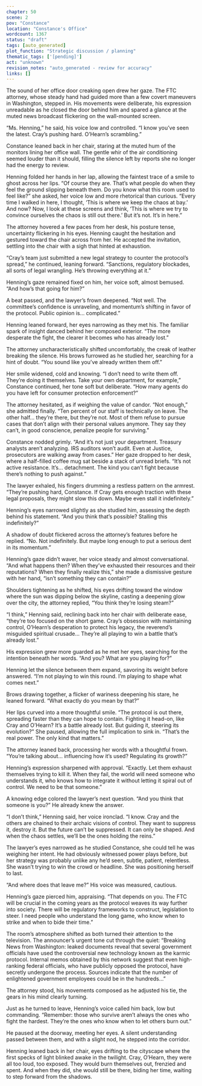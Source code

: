 ```yaml
---
chapter: 50
scene: 2
pov: "Constance"
location: "Constance's Office"
wordcount: 1367
status: "draft"
tags: [auto_generated]
plot_function: "Strategic discussion / planning"
thematic_tags: ['[pending]']
act: "unknown"
revision_notes: "auto_generated - review for accuracy"
links: []
---
```


The sound of her office door creaking open drew her gaze. The FTC attorney, whose steady hand had guided more than a few covert maneuvers in Washington, stepped in. His movements were deliberate, his expression unreadable as he closed the door behind him and spared a glance at the muted news broadcast flickering on the wall-mounted screen. 

“Ms. Henning,” he said, his voice low and controlled. “I know you’ve seen the latest. Cray’s pushing hard. O’Hearn’s scrambling.”  

Constance leaned back in her chair, staring at the muted hum of the monitors lining her office wall. The gentle whir of the air conditioning seemed louder than it should, filling the silence left by reports she no longer had the energy to review. 

Henning folded her hands in her lap, allowing the faintest trace of a smile to ghost across her lips. “Of course they are. That’s what people do when they feel the ground slipping beneath them. Do you know what this room used to feel like?” she asked, her voice low and more rhetorical than curious. “Every time I walked in here, I thought, ‘This is where we keep the chaos at bay.’ And now? Now, I look at these screens and think, ‘This is where we try to convince ourselves the chaos is still out there.’ But it’s not. It’s in here.”  

The attorney hovered a few paces from her desk, his posture tense, uncertainty flickering in his eyes. Henning caught the hesitation and gestured toward the chair across from her. He accepted the invitation, settling into the chair with a sigh that hinted at exhaustion. 

“Cray’s team just submitted a new legal strategy to counter the protocol’s spread,” he continued, leaning forward. “Sanctions, regulatory blockades, all sorts of legal wrangling. He’s throwing everything at it.” 

Henning’s gaze remained fixed on him, her voice soft, almost bemused. “And how’s that going for him?” 

A beat passed, and the lawyer’s frown deepened. “Not well. The committee’s confidence is unraveling, and momentum’s shifting in favor of the protocol. Public opinion is… complicated.” 

Henning leaned forward, her eyes narrowing as they met his. The familiar spark of insight danced behind her composed exterior. “The more desperate the fight, the clearer it becomes who has already lost.” 

The attorney uncharacteristically shifted uncomfortably, the creak of leather breaking the silence. His brows furrowed as he studied her, searching for a hint of doubt. “You sound like you’ve already written them off.” 

Her smile widened, cold and knowing. “I don’t need to write them off. They’re doing it themselves. Take your own department, for example,” Constance continued, her tone soft but deliberate. “How many agents do you have left for consumer protection enforcement?” 

The attorney hesitated, as if weighing the value of candor. “Not enough,” she admitted finally. “Ten percent of our staff is technically on leave. The other half… they’re there, but they’re not. Most of them refuse to pursue cases that don’t align with their personal values anymore. They say they can’t, in good conscience, penalize people for surviving.” 

Constance nodded grimly. “And it’s not just your department. Treasury analysts aren’t analyzing. IRS auditors won’t audit. Even at Justice, prosecutors are walking away from cases.” Her gaze dropped to her desk, where a half-filled coffee mug sat beside a stack of unread briefs. “It’s not active resistance. It’s… detachment. The kind you can’t fight because there’s nothing to push against.” 

The lawyer exhaled, his fingers drumming a restless pattern on the armrest. “They’re pushing hard, Constance. If Cray gets enough traction with these legal proposals, they might slow this down. Maybe even stall it indefinitely.” 

Henning’s eyes narrowed slightly as she studied him, assessing the depth behind his statement. “And you think that’s possible? Stalling this indefinitely?” 

A shadow of doubt flickered across the attorney’s features before he replied. “No. Not indefinitely. But maybe long enough to put a serious dent in its momentum.” 

Henning’s gaze didn’t waver, her voice steady and almost conversational. “And what happens then? When they’ve exhausted their resources and their reputations? When they finally realize this,” she made a dismissive gesture with her hand, “isn’t something they can contain?” 

Shoulders tightening as he shifted, his eyes drifting toward the window where the sun was dipping below the skyline, casting a deepening glow over the city, the attorney replied, “You think they’re losing steam?” 

“I think,” Henning said, reclining back into her chair with deliberate ease, “they’re too focused on the short game. Cray’s obsession with maintaining control, O’Hearn’s desperation to protect his legacy, the reverend’s misguided spiritual crusade… They’re all playing to win a battle that’s already lost.” 

His expression grew more guarded as he met her eyes, searching for the intention beneath her words. “And you? What are you playing for?” 

Henning let the silence between them expand, savoring its weight before answered. “I’m not playing to win this round. I’m playing to shape what comes next.” 

Brows drawing together, a flicker of wariness deepening his stare, he leaned forward. “What exactly do you mean by that?” 

Her lips curved into a more thoughtful smile. “The protocol is out there, spreading faster than they can hope to contain. Fighting it head-on, like Cray and O’Hearn? It’s a battle already lost. But guiding it, steering its evolution?” She paused, allowing the full implication to sink in. “That’s the real power. The only kind that matters.” 

The attorney leaned back, processing her words with a thoughtful frown. “You’re talking about… influencing how it’s used? Regulating its growth?” 

Henning’s expression sharpened with approval. “Exactly. Let them exhaust themselves trying to kill it. When they fail, the world will need someone who understands it, who knows how to integrate it without letting it spiral out of control. We need to be that someone.” 

A knowing edge colored the lawyer’s next question. “And you think that someone is you?” He already knew the answer. 

“I don’t think,” Henning said, her voice ironclad. “I know. Cray and the others are chained to their archaic visions of control. They want to suppress it, destroy it. But the future can’t be suppressed. It can only be shaped. And when the chaos settles, we’ll be the ones holding the reins.” 

The lawyer’s eyes narrowed as he studied Constance, she could tell he was weighing her intent. He had obviously witnessed power plays before, but her strategy was probably unlike any he’d seen, subtle, patient, relentless. She wasn’t trying to win the crowd or headline. She was positioning herself to last. 

“And where does that leave me?” His voice was measured, cautious. 

Henning’s gaze pierced him, appraising. “That depends on you. The FTC will be crucial in the coming years as the protocol weaves its way further into society. There will be regulatory frameworks to construct, legislation to steer. I need people who understand the long game, who know when to strike and when to bide their time.” 

The room’s atmosphere shifted as both turned their attention to the television. The announcer’s urgent tone cut through the quiet: “Breaking News from Washington: leaked documents reveal that several government officials have used the controversial new technology known as the karmic protocol. Internal memos obtained by this network suggest that even high-ranking federal officials, who have publicly opposed the protocol, have secretly undergone the process. Sources indicate that the number of enlightened government employees could be in the hundreds…” 

The attorney stood, his movements composed as he adjusted his tie, the gears in his mind clearly turning. 

Just as he turned to leave, Henning’s voice called him back, low but commanding. “Remember: those who survive aren’t always the ones who fight the hardest. They’re the ones who know when to let others burn out.” 

He paused at the doorway, meeting her eyes. A silent understanding passed between them, and with a slight nod, he stepped into the corridor. 

Henning leaned back in her chair, eyes drifting to the cityscape where the first specks of light blinked awake in the twilight. Cray, O’Hearn, they were all too loud, too exposed. They would burn themselves out, frenzied and spent. And when they did, she would still be there, biding her time, waiting to step forward from the shadows.
